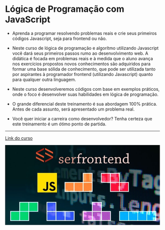 # Lógica de Programação com JavaScript 

- Aprenda a programar resolvendo problemas reais e crie seus primeiros códigos Javascript, seja para frontend ou não.

- Neste curso de lógica de programação e algorítmo utilizando Javascript você dará seus primeiros passos rumo ao desenvolvimento web. A didática é focada em problemas reais e à medida que o aluno avança nos exercícios propostos novos conhecimentos são adquiridos para formar uma base sólida de conhecimento, que pode ser utilizada tanto por aspirantes à programador frontend (utilizando Javascript) quanto para qualquer outra linguagem.

- Neste curso desenvolveremos códigos com base em exemplos práticos, onde o foco é desenvolver suas habilidades em lógica de programação.

- O grande diferencial deste treinamento é sua abordagem 100% prática. Antes de cada assunto, será apresentado um problema real.

- Você quer iniciar a carreira como desenvolvedor? Tenha certeza que este treinamento é um ótimo ponto de partida.


------------

[Link do curso](https://www.udemy.com/course/logica-de-programacao-com-javascript-iniciando-no-frontend/?utm_source=adwords&utm_medium=udemyads&utm_campaign=Webindex_Catchall_la.PT_cc.BR&utm_term=_._ag_114148736799_._ad_485704569539_._de_c_._dm__._pl__._ti_dsa-510684693277_._li_1031720_._pd__._&gclid=Cj0KCQiAlsv_BRDtARIsAHMGVSbVGEDNGm73WN1BfsKPY1eHDVShS0m9hnLvmS1kTKQ2iJL6Up38a6IaAgn7EALw_wcB "Link do curso")

<img src="serfrontend.jpg"/>
